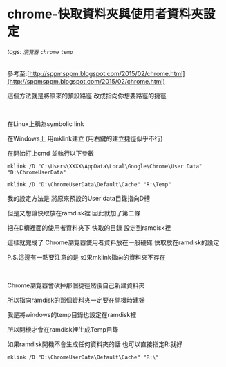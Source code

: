 # chrome-快取資料夾與使用者資料夾設定
###### tags: `瀏覽器` `chrome` `temp`

 參考至:[http://sppmsppm.blogspot.com/2015/02/chrome.html](http://sppmsppm.blogspot.com/2015/02/chrome.html)

這個方法就是將原來的預設路徑 改成指向你想要路徑的捷徑

 

在Linux上稱為symbolic link

在Windows上 用mklink建立 (用右鍵的建立捷徑似乎不行)

在開始打上cmd 並執行以下參數

```
mklink /D "C:\Users\XXXX\AppData\Local\Google\Chrome\User Data" "D:\ChromeUserData"

mklink /D "D:\ChromeUserData\Default\Cache" "R:\Temp"
```

我的設定方法是 將原來預設的User data目錄指向D槽

但是又想讓快取放在ramdisk裡 因此就加了第二條

把在D槽裡面的使用者資料夾下 快取的目錄 設定到ramdisk裡

這樣就完成了 Chrome瀏覽器使用者資料放在一般硬碟 快取放在ramdisk的設定

P.S.這邊有一點要注意的是 如果mklink指向的資料夾不存在

 

Chrome瀏覽器會砍掉那個捷徑然後自己新建資料夾

所以指向ramdisk的那個資料夾一定要在開機時建好

我是將windows的temp目錄也設定在ramdisk裡

所以開機才會在ramdisk裡生成Temp目錄

如果ramdisk開機不會生成任何資料夾的話 也可以直接指定R:就好

`mklink /D "D:\ChromeUserData\Default\Cache" "R:\"`